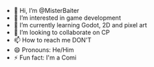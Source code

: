 - 👋 Hi, I’m @MisterBaiter
- 👀 I’m interested in game development
- 🌱 I’m currently learning Godot, 2D and pixel art
- 💞️ I’m looking to collaborate on CP
- 📫 How to reach me DON'T
- 😄 Pronouns: He/Him
- ⚡ Fun fact: I'm a Comi

<!---
MisterBaiter/MisterBaiter is a ✨ special ✨ repository because its `README.md` (this file) appears on your GitHub profile.
You can click the Preview link to take a look at your changes.
--->
